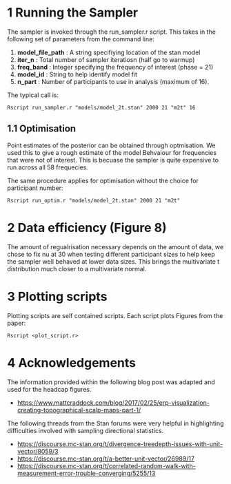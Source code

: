 # 1 Running the Sampler

The sampler is invoked through the run_sampler.r script. This takes in the following set of parameters from the command line:

1. **model_file_path** : A string specifiying location of the stan model
2. **iter_n** : Total number of sampler iteratiosn (half go to warmup)
3. **freq_band** : Integer specifying the frequency of interest (phase = 21)
4. **model_id** : String to help identify model fit
5. **n_part** : Number of participants to use in analysis (maximum of 16).

The typical call is:

``` Rscript run_sampler.r "models/model_2t.stan" 2000 21 "m2t" 16 ```

## 1.1 Optimisation
Point estimates of the posterior can be obtained through optmisation. We used this to
give a rough estimate of the model Behvaiour for frequencies that were not of interest. This is becuase
the sampler is quite expensive to run across all 58 frequecies.

The same procedure applies for optimisation without the choice for participant number:

``` Rscript run_optim.r "models/model_2t.stan" 2000 21 "m2t" ```

# 2 Data efficiency (Figure 8)

The amount of regualrisation necessary depends on the amount of data, we chose to fix
nu at 30 when testing different participant sizes to help keep the sampler well behaved at lower data sizes.
This brings the multivariate t distribution much closer to a multivariate normal.

# 3 Plotting scripts

Plotting scripts are self contained scripts. Each script plots Figures from the paper:

``` Rscript <plot_script.r> ```

# 4 Acknowledgements
The information provided within the following blog post was adapted and used for the headcap figures.
* https://www.mattcraddock.com/blog/2017/02/25/erp-visualization-creating-topographical-scalp-maps-part-1/

The following threads from the Stan forums were very helpful in highlighting difficulties involved with sampling directional statistics.
* https://discourse.mc-stan.org/t/divergence-treedepth-issues-with-unit-vector/8059/3
* https://discourse.mc-stan.org/t/a-better-unit-vector/26989/17
* https://discourse.mc-stan.org/t/correlated-random-walk-with-measurement-error-trouble-converging/5255/13
